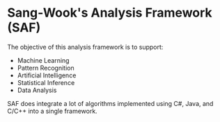 # Sang-Wook's Analysis Framework (SAF)

The objective of this analysis framework is to support:
* Machine Learning
* Pattern Recognition
* Artificial Intelligence
* Statistical Inference
* Data Analysis

SAF does integrate a lot of algorithms implemented using C#, Java, and C/C++ into a single framework.
